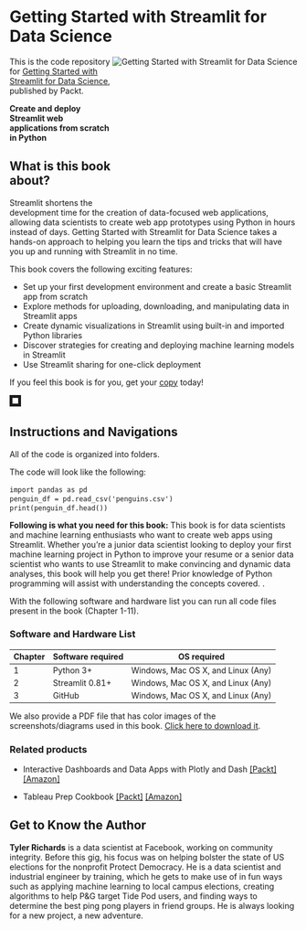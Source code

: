 # Getting Started with Streamlit for Data Science

<a href="https://www.packtpub.com/product/getting-started-with-streamlit-for-data-science/9781800565500?utm_source=github&utm_medium=repository&utm_campaign=978-1-80056-550-0"><img src="https://m.media-amazon.com/images/I/41ezAWgOZdS.jpg" alt="Getting Started with Streamlit for Data Science" height="256px" align="right"></a>

This is the code repository for [Getting Started with Streamlit for Data Science](https://www.packtpub.com/product/getting-started-with-streamlit-for-data-science/9781800565500?utm_source=github&utm_medium=repository&utm_campaign=978-1-80056-550-0), published by Packt.

**Create and deploy Streamlit web applications from scratch in Python**

## What is this book about?
Streamlit shortens the development time for the creation of data-focused web applications, allowing data scientists to create web app prototypes using Python in hours instead of days. Getting Started with Streamlit for Data Science takes a hands-on approach to helping you learn the tips and tricks that will have you up and running with Streamlit in no time.

This book covers the following exciting features: 
* Set up your first development environment and create a basic Streamlit app from scratch
* Explore methods for uploading, downloading, and manipulating data in Streamlit apps
* Create dynamic visualizations in Streamlit using built-in and imported Python libraries
* Discover strategies for creating and deploying machine learning models in Streamlit
* Use Streamlit sharing for one-click deployment

If you feel this book is for you, get your [copy](https://www.amazon.com/dp/B095Z1R3BP) today!

<a href="https://www.packtpub.com/?utm_source=github&utm_medium=banner&utm_campaign=GitHubBanner"><img src="https://raw.githubusercontent.com/PacktPublishing/GitHub/master/GitHub.png" 
alt="https://www.packtpub.com/" border="5" /></a>


## Instructions and Navigations
All of the code is organized into folders.

The code will look like the following:
```
import pandas as pd
penguin_df = pd.read_csv('penguins.csv')
print(penguin_df.head())
```

**Following is what you need for this book:**
This book is for data scientists and machine learning enthusiasts who want to create web apps using Streamlit. Whether you’re a junior data scientist looking to deploy your first machine learning project in Python to improve your resume or a senior data scientist who wants to use Streamlit to make convincing and dynamic data analyses, this book will help you get there! Prior knowledge of Python programming will assist with understanding the concepts covered.	.

With the following software and hardware list you can run all code files present in the book (Chapter 1-11).

### Software and Hardware List

| Chapter  | Software required                   | OS required                        |
| -------- | ------------------------------------| -----------------------------------|
| 1        | Python 3+                           | Windows, Mac OS X, and Linux (Any) |
| 2        | Streamlit 0.81+                     | Windows, Mac OS X, and Linux (Any) |
| 3        | GitHub                              | Windows, Mac OS X, and Linux (Any) |



We also provide a PDF file that has color images of the screenshots/diagrams used in this book. [Click here to download it](https://static.packt-cdn.com/downloads/9781800565500_ColorImages.pdf).


### Related products <Other books you may enjoy>
* Interactive Dashboards and Data Apps with Plotly and Dash [[Packt]](https://www.packtpub.com/https://www.packtpub.com/product/interactive-dashboards-and-data-apps-with-plotly-and-dash/9781800568914?utm_source=github&utm_medium=repository&utm_campaign=9781800568914product/interactive-dashboards-and-data-apps-with-plotly-and-dash/9781800568914?utm_source=github&utm_medium=repository&utm_campaign=978-1-80056-891-4) [[Amazon]](https://www.amazon.com/dp/1800568916)

* Tableau Prep Cookbook [[Packt]](https://www.packtpub.com/product/tableau-prep-cookbook/9781800563766?utm_source=github&utm_medium=repository&utm_campaign=9781800563766) [[Amazon]](https://www.amazon.com/dp/1800563760)

## Get to Know the Author
**Tyler Richards**
is a data scientist at Facebook, working on community integrity. Before this gig, his focus was on helping bolster the state of US elections for the nonprofit Protect Democracy. He is a data scientist and industrial engineer by training, which he gets to make use of in fun ways such as applying machine learning to local campus elections, creating algorithms to help P&G target Tide Pod users, and finding ways to determine the best ping pong players in friend groups. He is always looking for a new project, a new adventure.


